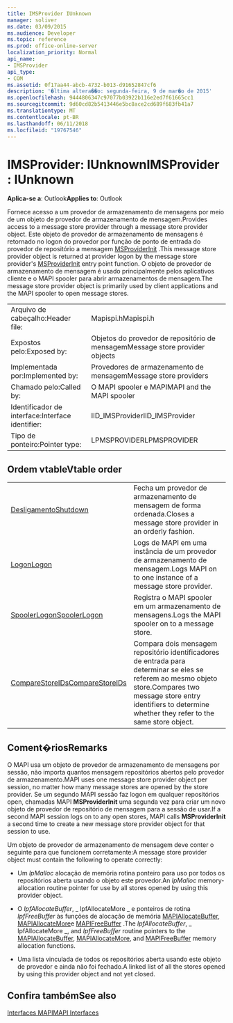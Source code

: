 ```yaml
---
title: IMSProvider IUnknown
manager: soliver
ms.date: 03/09/2015
ms.audience: Developer
ms.topic: reference
ms.prod: office-online-server
localization_priority: Normal
api_name:
- IMSProvider
api_type:
- COM
ms.assetid: 0f17aa44-abcb-4732-b013-d91652847cf6
description: '�ltima altera��o: segunda-feira, 9 de mar�o de 2015'
ms.openlocfilehash: 9444806347c97077b03922b116e2ed7f61665cc1
ms.sourcegitcommit: 9d60cd82b5413446e5bc8ace2cd689f683fb41a7
ms.translationtype: MT
ms.contentlocale: pt-BR
ms.lasthandoff: 06/11/2018
ms.locfileid: "19767546"
---
```

# <a name="imsprovider--iunknown"></a><span data-ttu-id="57e7e-103">IMSProvider: IUnknown</span><span class="sxs-lookup"><span data-stu-id="57e7e-103">IMSProvider : IUnknown</span></span>

  
  
<span data-ttu-id="57e7e-104">**Aplica-se a**: Outlook</span><span class="sxs-lookup"><span data-stu-id="57e7e-104">**Applies to**: Outlook</span></span> 
  
<span data-ttu-id="57e7e-105">Fornece acesso a um provedor de armazenamento de mensagens por meio de um objeto de provedor de armazenamento de mensagem.</span><span class="sxs-lookup"><span data-stu-id="57e7e-105">Provides access to a message store provider through a message store provider object.</span></span> <span data-ttu-id="57e7e-106">Este objeto de provedor de armazenamento de mensagens é retornado no logon do provedor por função de ponto de entrada do provedor de repositório a mensagem [MSProviderInit](msproviderinit.md) .</span><span class="sxs-lookup"><span data-stu-id="57e7e-106">This message store provider object is returned at provider logon by the message store provider's [MSProviderInit](msproviderinit.md) entry point function.</span></span> <span data-ttu-id="57e7e-107">O objeto de provedor de armazenamento de mensagem é usado principalmente pelos aplicativos cliente e o MAPI spooler para abrir armazenamentos de mensagem.</span><span class="sxs-lookup"><span data-stu-id="57e7e-107">The message store provider object is primarily used by client applications and the MAPI spooler to open message stores.</span></span> 
  
|||
|:-----|:-----|
|<span data-ttu-id="57e7e-108">Arquivo de cabeçalho:</span><span class="sxs-lookup"><span data-stu-id="57e7e-108">Header file:</span></span>  <br/> |<span data-ttu-id="57e7e-109">Mapispi.h</span><span class="sxs-lookup"><span data-stu-id="57e7e-109">Mapispi.h</span></span>  <br/> |
|<span data-ttu-id="57e7e-110">Expostos pelo:</span><span class="sxs-lookup"><span data-stu-id="57e7e-110">Exposed by:</span></span>  <br/> |<span data-ttu-id="57e7e-111">Objetos do provedor de repositório de mensagem</span><span class="sxs-lookup"><span data-stu-id="57e7e-111">Message store provider objects</span></span>  <br/> |
|<span data-ttu-id="57e7e-112">Implementada por:</span><span class="sxs-lookup"><span data-stu-id="57e7e-112">Implemented by:</span></span>  <br/> |<span data-ttu-id="57e7e-113">Provedores de armazenamento de mensagem</span><span class="sxs-lookup"><span data-stu-id="57e7e-113">Message store providers</span></span>  <br/> |
|<span data-ttu-id="57e7e-114">Chamado pelo:</span><span class="sxs-lookup"><span data-stu-id="57e7e-114">Called by:</span></span>  <br/> |<span data-ttu-id="57e7e-115">O MAPI spooler e MAPI</span><span class="sxs-lookup"><span data-stu-id="57e7e-115">MAPI and the MAPI spooler</span></span>  <br/> |
|<span data-ttu-id="57e7e-116">Identificador de interface:</span><span class="sxs-lookup"><span data-stu-id="57e7e-116">Interface identifier:</span></span>  <br/> |<span data-ttu-id="57e7e-117">IID_IMSProvider</span><span class="sxs-lookup"><span data-stu-id="57e7e-117">IID_IMSProvider</span></span>  <br/> |
|<span data-ttu-id="57e7e-118">Tipo de ponteiro:</span><span class="sxs-lookup"><span data-stu-id="57e7e-118">Pointer type:</span></span>  <br/> |<span data-ttu-id="57e7e-119">LPMSPROVIDER</span><span class="sxs-lookup"><span data-stu-id="57e7e-119">LPMSPROVIDER</span></span>  <br/> |
   
## <a name="vtable-order"></a><span data-ttu-id="57e7e-120">Ordem vtable</span><span class="sxs-lookup"><span data-stu-id="57e7e-120">Vtable order</span></span>

|||
|:-----|:-----|
|[<span data-ttu-id="57e7e-121">Desligamento</span><span class="sxs-lookup"><span data-stu-id="57e7e-121">Shutdown</span></span>](imsprovider-shutdown.md) <br/> |<span data-ttu-id="57e7e-122">Fecha um provedor de armazenamento de mensagem de forma ordenada.</span><span class="sxs-lookup"><span data-stu-id="57e7e-122">Closes a message store provider in an orderly fashion.</span></span>  <br/> |
|[<span data-ttu-id="57e7e-123">Logon</span><span class="sxs-lookup"><span data-stu-id="57e7e-123">Logon</span></span>](imsprovider-logon.md) <br/> |<span data-ttu-id="57e7e-124">Logs de MAPI em uma instância de um provedor de armazenamento de mensagem.</span><span class="sxs-lookup"><span data-stu-id="57e7e-124">Logs MAPI on to one instance of a message store provider.</span></span>  <br/> |
|[<span data-ttu-id="57e7e-125">SpoolerLogon</span><span class="sxs-lookup"><span data-stu-id="57e7e-125">SpoolerLogon</span></span>](imsprovider-spoolerlogon.md) <br/> |<span data-ttu-id="57e7e-126">Registra o MAPI spooler em um armazenamento de mensagens.</span><span class="sxs-lookup"><span data-stu-id="57e7e-126">Logs the MAPI spooler on to a message store.</span></span>  <br/> |
|[<span data-ttu-id="57e7e-127">CompareStoreIDs</span><span class="sxs-lookup"><span data-stu-id="57e7e-127">CompareStoreIDs</span></span>](imsprovider-comparestoreids.md) <br/> |<span data-ttu-id="57e7e-128">Compara dois mensagem repositório identificadores de entrada para determinar se eles se referem ao mesmo objeto store.</span><span class="sxs-lookup"><span data-stu-id="57e7e-128">Compares two message store entry identifiers to determine whether they refer to the same store object.</span></span>  <br/> |
   
## <a name="remarks"></a><span data-ttu-id="57e7e-129">Coment�rios</span><span class="sxs-lookup"><span data-stu-id="57e7e-129">Remarks</span></span>

<span data-ttu-id="57e7e-130">O MAPI usa um objeto de provedor de armazenamento de mensagens por sessão, não importa quantos mensagem repositórios abertos pelo provedor de armazenamento.</span><span class="sxs-lookup"><span data-stu-id="57e7e-130">MAPI uses one message store provider object per session, no matter how many message stores are opened by the store provider.</span></span> <span data-ttu-id="57e7e-131">Se um segundo MAPI sessão faz logon em qualquer repositórios open, chamadas MAPI **MSProviderInit** uma segunda vez para criar um novo objeto de provedor de repositório de mensagem para a sessão de usar.</span><span class="sxs-lookup"><span data-stu-id="57e7e-131">If a second MAPI session logs on to any open stores, MAPI calls **MSProviderInit** a second time to create a new message store provider object for that session to use.</span></span> 
  
<span data-ttu-id="57e7e-132">Um objeto de provedor de armazenamento de mensagem deve conter o seguinte para que funcionem corretamente:</span><span class="sxs-lookup"><span data-stu-id="57e7e-132">A message store provider object must contain the following to operate correctly:</span></span>
  
- <span data-ttu-id="57e7e-133">Um _lpMalloc_ alocação de memória rotina ponteiro para uso por todos os repositórios aberta usando o objeto este provedor.</span><span class="sxs-lookup"><span data-stu-id="57e7e-133">An  _lpMalloc_ memory-allocation routine pointer for use by all stores opened by using this provider object.</span></span> 
    
- <span data-ttu-id="57e7e-134">O _lpfAllocateBuffer_, _ lpfAllocateMore _ e ponteiros de rotina _lpfFreeBuffer_ às funções de alocação de memória [MAPIAllocateBuffer](mapiallocatebuffer.md), [MAPIAllocateMore](mapiallocatemore.md)e [MAPIFreeBuffer](mapifreebuffer.md) .</span><span class="sxs-lookup"><span data-stu-id="57e7e-134">The  _lpfAllocateBuffer_,  _ lpfAllocateMore _, and  _lpfFreeBuffer_ routine pointers to the [MAPIAllocateBuffer](mapiallocatebuffer.md), [MAPIAllocateMore](mapiallocatemore.md), and [MAPIFreeBuffer](mapifreebuffer.md) memory allocation functions.</span></span> 
    
- <span data-ttu-id="57e7e-135">Uma lista vinculada de todos os repositórios aberta usando este objeto de provedor e ainda não foi fechado.</span><span class="sxs-lookup"><span data-stu-id="57e7e-135">A linked list of all the stores opened by using this provider object and not yet closed.</span></span>
    
## <a name="see-also"></a><span data-ttu-id="57e7e-136">Confira também</span><span class="sxs-lookup"><span data-stu-id="57e7e-136">See also</span></span>



[<span data-ttu-id="57e7e-137">Interfaces MAPI</span><span class="sxs-lookup"><span data-stu-id="57e7e-137">MAPI Interfaces</span></span>](mapi-interfaces.md)

